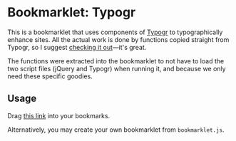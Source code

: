 Bookmarklet: Typogr
===================
This is a bookmarklet that uses components of [Typogr](https://github.com/ekalinin/typogr.js) to typographically enhance sites. All the actual work is done by functions copied straight from Typogr, so I suggest [checking it out](https://github.com/ekalinin/typogr.js)&mdash;it's great.

 The functions were extracted into the bookmarklet to not have to load the two script files (jQuery and Typogr) when running it, and because we only need these specific goodies.

 Usage
 -----

 Drag <a href="javascript:(function()%7B!function(e%2Ct)%7Bvar%20n%3D%2F%3C(%5C%2F)%3F(pre%7Ccode%7Ckbd%7Cscript%7Cmath%7Ctitle)%5B%5E%3E%5D*%3E%2Fi%3Bvar%20r%3Dfunction(e%2Ct)%7Breturn%20new%20RegExp(e%2Ct)%7D%3Bvar%20i%3Dfunction(e)%7Bvar%20t%3Ds(e)%2Cr%3D%5B%5D%2Ci%3D%5B%5D%2Cc%3D%22%22%2Ch%3D%22%22%2Cp%3Dfalse%2Cd%3D%22%22%2Cv%2Cm%3Bt.forEach(function(e)%7Bif(e.type%3D%3D%3D%22tag%22)%7Br.push(e.txt)%3Bif((h%3Dn.exec(e.txt))!%3D%3Dnull)%7Bc%3Dh%5B2%5D.toLowerCase()%3Bif(h%5B1%5D)%7Bif(i.length%3E0)%7Bif(c%3D%3D%3Di%5Bi.length-1%5D)%7Bi.pop()%7D%7Dif(i.length%3D%3D%3D0)%7Bp%3Dfalse%7D%7Delse%7Bi.push(c)%3Bp%3Dtrue%7D%7D%7Delse%7Bm%3De.txt%3Bv%3Dm.slice(-1)%3Bif(!p)%7Bm%3Do(m)%3Bm%3Du(m)%3Bm%3Da(m)%3Bm%3Df(m)%3Bswitch(m)%7Bcase%22'%22%3Aif(%2F%5CS%2F.test(d))%7Bm%3D%22%26%238217%3B%22%7Delse%7Bm%3D%22%26%238216%3B%22%7Dbreak%3Bcase'%22'%3Aif(%2F%5CS%2F.test(d))%7Bm%3D%22%26%238221%3B%22%7Delse%7Bm%3D%22%26%238220%3B%22%7Dbreak%3Bdefault%3Am%3Dl(m)%7D%7Dd%3Dv%3Br.push(m)%7D%7D)%3Breturn%20r.join(%22%22)%7D%3Bvar%20s%3Dfunction(e)%7Bvar%20t%3D%5B%5D%2Cn%3D0%2Cr%3D%2F(%5B%5E%3C%5D*)(%3C%5B%5E%3E%5D*%3E)%2Fgi%2Ci%3Bwhile((i%3Dr.exec(e))!%3D%3Dnull)%7Bvar%20s%3Di%5B1%5D%2Co%3Di%5B2%5D%3Bif(s)%7Bt.push(%7Btype%3A%22text%22%2Ctxt%3As%7D)%7Dt.push(%7Btype%3A%22tag%22%2Ctxt%3Ao%7D)%3Bn%3Dr.lastIndex%7Dif(r.lastIndex%3C%3De.length)%7Bif(e.slice(-1)%3D%3D%22.%22%26%26e.slice(-2)!%3D%22..%22)%7Bt.push(%7Btype%3A%22text%22%2Ctxt%3Ae.slice(n%2Ce.length-1)%7D)%3Bt.push(%7Btype%3A%22text%22%2Ctxt%3Ae.slice(-1)%7D)%7Delse%7Bt.push(%7Btype%3A%22text%22%2Ctxt%3Ae.slice(n)%7D)%7D%7Dreturn%20t%7D%3Bvar%20o%3Dfunction(e)%7Breturn%20e.replace(%2F%5C%5C%22%2Fg%2C%22%26%2334%3B%22).replace(%2F%5C%5C'%2Fg%2C%22%26%2339%3B%22).replace(%2F%5C%5C-%2Fg%2C%22%26%2345%3B%22).replace(%2F%5C%5C%5C.%2Fg%2C%22%26%2346%3B%22).replace(%2F%5C%5C%5C%5C%2Fg%2C%22%26%2392%3B%22).replace(%2F%5C%5C%60%2Fg%2C%22%26%2396%3B%22)%7D%3Bvar%20u%3Dfunction(e)%7Breturn%20e.replace(%2F---%2Fg%2C%22%26%238212%3B%22).replace(%2F--%2Fg%2C%22%26%238211%3B%22)%7D%3Bvar%20a%3Dfunction(e)%7Breturn%20e.replace(%2F%5C.%5C.%5C.%2Fg%2C%22%26%238230%3B%22).replace(%2F%5C.%20%5C.%20%5C.%2Fg%2C%22%26%238230%3B%22)%7D%3Bvar%20f%3Dfunction(e)%7Breturn%20e.replace(%2F%60%60%2Fg%2C%22%26%238220%3B%22).replace(%2F''%2Fg%2C%22%26%238221%3B%22)%7D%3Bvar%20l%3Dfunction(e)%7Bvar%20t%3D%22%5B!%5C%22%23%5C%5C%24%5C%5C%25%5C%5C'()*%2B%2C-.%5C%5C%2F%3A%3B%3C%3D%3E%3F%5C%5C%40%5C%5C%5B%5C%5C%5C%5C%5D%5C%5C%5E_%60%7B%7C%7D~%5D%22%2Cn%3D%22(%3F%3D%25s%5C%5CB)%22.replace(%22%25s%22%2Ct)%2Ci%3D%22%5B%5E%5C%5C%20%5C%5Ct%5C%5Cr%5C%5Cn%5C%5C%5B%5C%5C%7B%5C%5C(%5C%5C-%5D%22%2Cs%3D%22%26%238211%3B%7C%26%238212%3B%22%2Co%3Dr(%22(%22%2B%22%5C%5Cs%7C%22%2B%22%26nbsp%3B%7C%22%2B%22--%7C%22%2B%22%26%5Bmn%5Ddash%3B%7C%22%2Bs%2B%22%7C%22%2B%22%26%23x201%5B34%5D%3B%22%2B%22)%22%2B%22'%22%2B%22(%3F%3D%5C%5Cw)%22%2C%22g%22)%2Cu%3Dr(%22(%22%2Bi%2B%22)%22%2B%22'%22%2B%22(%3F!%5C%5Cs%20%7C%20s%5C%5Cb%20%7C%20%5C%5Cd)%22%2C%22g%22)%2Ca%3Dr(%22(%22%2Bi%2B%22)%22%2B%22'%22%2B%22(%3F!%5C%5Cs%20%7C%20s%5C%5Cb)%22%2C%22g%22)%2Cf%3Dr(%22(%22%2B%22%5C%5Cs%7C%22%2B%22%26nbsp%3B%7C%22%2B%22--%7C%22%2B%22%26%5Bmn%5Ddash%3B%7C%22%2Bs%2B%22%7C%22%2B%22%26%23x201%5B34%5D%3B%22%2B%22)%22%2B'%22'%2B%22(%3F%3D%5C%5Cw)%22%2C%22g%22)%2Cl%3Dr('%22(%3F%3D%5C%5Cs)'%2C%22g%22)%2Cc%3Dr(%22(%22%2Bi%2B')%22'%2C%22g%22)%3Breturn%20e.replace(r(%22%5E'%25s%22.replace(%22%25s%22%2Cn)%2C%22g%22)%2C%22%26%238217%3B%22).replace(r('%5E%22%25s'.replace(%22%25s%22%2Cn)%2C%22g%22)%2C%22%26%238221%3B%22).replace(%2F%22'(%3F%3D%5Cw)%2Fg%2C%22%26%238220%3B%26%238216%3B%22).replace(%2F'%22(%3F%3D%5Cw)%2Fg%2C%22%26%238216%3B%26%238220%3B%22).replace(%2F%5Cb'(%3F%3D%5Cd%7B2%7Ds)%2Fg%2C%22%26%238217%3B%22).replace(o%2C%22%241%26%238216%3B%22).replace(u%2C%22%241%26%238217%3B%22).replace(a%2C%22%241%26%238217%3B%242%22).replace(%22'%22%2C%22%26%238216%3B%22).replace(f%2C%22%241%26%238220%3B%22).replace(l%2C%22%26%238221%3B%22).replace(c%2C%22%241%26%238221%3B%22).replace('%22'%2C%22%26%238220%3B%22)%7D%3Bt.body.innerHTML%3Di(t.body.innerHTML)%3Balert(%22Dear%20Sir%2C%20I%20have%20typogrified.%20It%20was%20a%20great%20success.%22)%7D(window%2Cdocument)%7D)()">this link</a> into your bookmarks.

 Alternatively, you may create your own bookmarklet from `bookmarklet.js`.